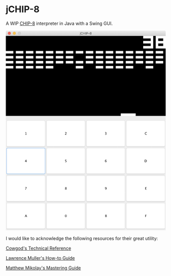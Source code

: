 jCHIP-8
=======

A WIP [CHIP-8](https://en.wikipedia.org/wiki/CHIP-8) interpreter in Java with a Swing GUI.

![Screenshot](img/SCREEN1.png?raw=true)

I would like to acknowledge the following resources for their great utility:

[Cowgod's Technical Reference](http://devernay.free.fr/hacks/chip8/C8TECH10.HTM#Dxyn)

[Lawrence Muller's How-to Guide](http://www.multigesture.net/articles/how-to-write-an-emulator-chip-8-interpreter/)

[Matthew Mikolay's Mastering Guide](http://mattmik.com/files/chip8/mastering/chip8.html)